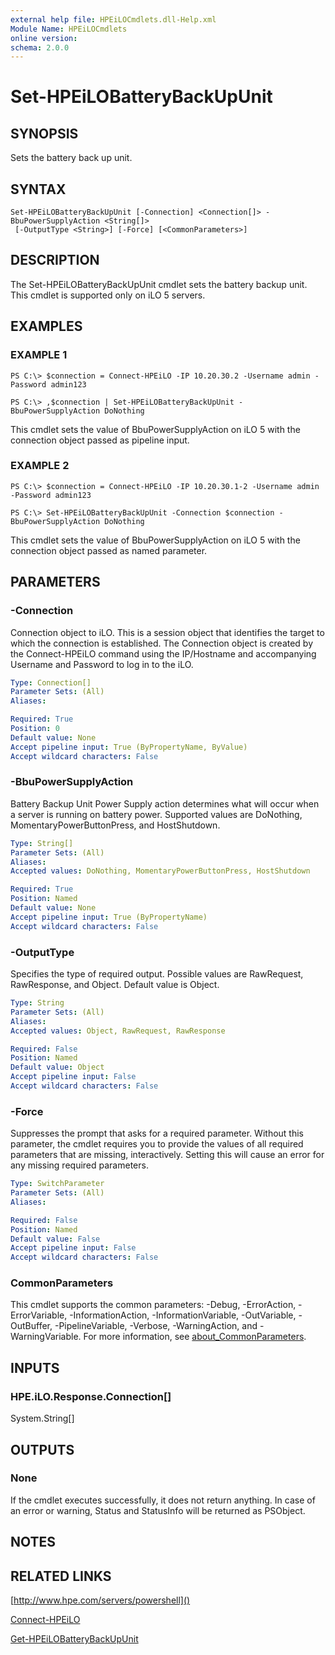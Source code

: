 ```yaml
---
external help file: HPEiLOCmdlets.dll-Help.xml
Module Name: HPEiLOCmdlets
online version:
schema: 2.0.0
---
```


# Set-HPEiLOBatteryBackUpUnit

## SYNOPSIS
Sets the battery back up unit.

## SYNTAX

```
Set-HPEiLOBatteryBackUpUnit [-Connection] <Connection[]> -BbuPowerSupplyAction <String[]>
 [-OutputType <String>] [-Force] [<CommonParameters>]
```

## DESCRIPTION
The Set-HPEiLOBatteryBackUpUnit cmdlet sets the battery backup unit.
This cmdlet is supported only on iLO 5 servers.

## EXAMPLES

### EXAMPLE 1
```
PS C:\> $connection = Connect-HPEiLO -IP 10.20.30.2 -Username admin -Password admin123

PS C:\> ,$connection | Set-HPEiLOBatteryBackUpUnit -BbuPowerSupplyAction DoNothing
```

This cmdlet sets the value of BbuPowerSupplyAction on iLO 5 with the connection object passed as pipeline input.

### EXAMPLE 2
```
PS C:\> $connection = Connect-HPEiLO -IP 10.20.30.1-2 -Username admin -Password admin123

PS C:\> Set-HPEiLOBatteryBackUpUnit -Connection $connection -BbuPowerSupplyAction DoNothing
```

This cmdlet sets the value of BbuPowerSupplyAction on iLO 5 with the connection object passed as named parameter.

## PARAMETERS

### -Connection
Connection object to iLO.
This is a session object that identifies the target to which the connection is established.
The Connection object is created by the Connect-HPEiLO command using the IP/Hostname and accompanying Username and Password to log in to the iLO.

```yaml
Type: Connection[]
Parameter Sets: (All)
Aliases:

Required: True
Position: 0
Default value: None
Accept pipeline input: True (ByPropertyName, ByValue)
Accept wildcard characters: False
```

### -BbuPowerSupplyAction
Battery Backup Unit Power Supply action determines what will occur when a server is running on battery power.
Supported values are DoNothing, MomentaryPowerButtonPress, and HostShutdown.

```yaml
Type: String[]
Parameter Sets: (All)
Aliases:
Accepted values: DoNothing, MomentaryPowerButtonPress, HostShutdown

Required: True
Position: Named
Default value: None
Accept pipeline input: True (ByPropertyName)
Accept wildcard characters: False
```

### -OutputType
Specifies the type of required output.
Possible values are RawRequest, RawResponse, and Object.
Default value is Object.

```yaml
Type: String
Parameter Sets: (All)
Aliases:
Accepted values: Object, RawRequest, RawResponse

Required: False
Position: Named
Default value: Object
Accept pipeline input: False
Accept wildcard characters: False
```

### -Force
Suppresses the prompt that asks for a required parameter.
Without this parameter, the cmdlet requires you to provide the values of all required parameters that are missing, interactively.
Setting this will cause an error for any missing required parameters.

```yaml
Type: SwitchParameter
Parameter Sets: (All)
Aliases:

Required: False
Position: Named
Default value: False
Accept pipeline input: False
Accept wildcard characters: False
```

### CommonParameters
This cmdlet supports the common parameters: -Debug, -ErrorAction, -ErrorVariable, -InformationAction, -InformationVariable, -OutVariable, -OutBuffer, -PipelineVariable, -Verbose, -WarningAction, and -WarningVariable. For more information, see [about_CommonParameters](http://go.microsoft.com/fwlink/?LinkID=113216).

## INPUTS

### HPE.iLO.Response.Connection[]
System.String[]
## OUTPUTS

### None
If the cmdlet executes successfully, it does not return anything.
In case of an error or warning, Status and StatusInfo will be returned as PSObject.

## NOTES

## RELATED LINKS

[http://www.hpe.com/servers/powershell]()

[Connect-HPEiLO]()

[Get-HPEiLOBatteryBackUpUnit]()

